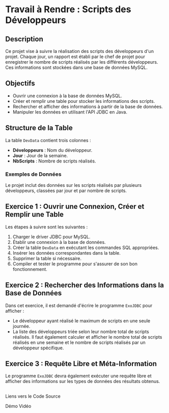 # Travail à Rendre : Scripts des Développeurs

## Description
Ce projet vise à suivre la réalisation des scripts des développeurs d'un projet. Chaque jour, un rapport est établi par le chef de projet pour enregistrer le nombre de scripts réalisés par les différents développeurs. Ces informations sont stockées dans une base de données MySQL.

## Objectifs
- Ouvrir une connexion à la base de données MySQL.
- Créer et remplir une table pour stocker les informations des scripts.
- Rechercher et afficher des informations à partir de la base de données.
- Manipuler les données en utilisant l'API JDBC en Java.

## Structure de la Table
La table `DevData` contient trois colonnes :
- **Développeurs** : Nom du développeur.
- **Jour** : Jour de la semaine.
- **NbScripts** : Nombre de scripts réalisés.

### Exemples de Données
Le projet inclut des données sur les scripts réalisés par plusieurs développeurs, classées par jour et par nombre de scripts.

## Exercice 1 : Ouvrir une Connexion, Créer et Remplir une Table
Les étapes à suivre sont les suivantes :
1. Charger le driver JDBC pour MySQL.
2. Établir une connexion à la base de données.
3. Créer la table `DevData` en exécutant les commandes SQL appropriées.
4. Insérer les données correspondantes dans la table.
5. Supprimer la table si nécessaire.
6. Compiler et tester le programme pour s'assurer de son bon fonctionnement.

## Exercice 2 : Rechercher des Informations dans la Base de Données
Dans cet exercice, il est demandé d'écrire le programme `ExoJDBC` pour afficher :
- Le développeur ayant réalisé le maximum de scripts en une seule journée.
- La liste des développeurs triée selon leur nombre total de scripts réalisés.
Il faut également calculer et afficher le nombre total de scripts réalisés en une semaine et le nombre de scripts réalisés par un développeur spécifique.

## Exercice 3 : Requête Libre et Méta-Information
Le programme `ExoJDBC` devra également exécuter une requête libre et afficher des informations sur les types de données des résultats obtenus.

## 
Liens vers le Code Source

Démo Vidéo
